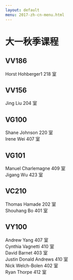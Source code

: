 ```yaml
---
layout: default
menu: 2017-zh-cn-menu.html
---
```


# 大一秋季课程

## VV186
Horst Hohberger1         218 室 

## VV156
Jing Liu                204 室

## VG100
Shane Johnson           220 室  
Irene Wei               407 室

## VG101
Manuel Charlemagne      409 室  
Jigang Wu               423 室

## VC210
Thomas Hamade           202 室  
Shouhang Bo             401 室

## VY100
Andrew Yang             407 室  
Cynthia Vagnetti        410 室  
David Barnet            403 室  
Justin Donald Andrews   410 室  
Nick Welch-Bolen        402 室  
Ryan Thorpe             412 室  

